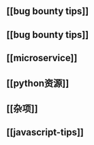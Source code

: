 ## [[bug bounty tips]]
## [[bug bounty tips]]
## [[microservice]]
## [[python资源]]
## [[杂项]]
## [[javascript-tips]]
